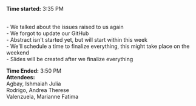 **Time started:** 3:35 PM


<br/>- We talked about the issues raised to us again
<br/>- We forgot to update our GitHub
<br/>- Abstract isn't started yet, but will start within this week
<br/>- We'll schedule a time to finalize everything, this might take place on the weekend
<br/>- Slides will be created after we finalize everything


**Time Ended:** 3:50 PM
<br/>**Attendees:** 
<br/>Agbay, Ishmaiah Julia
<br/>Rodrigo, Andrea Therese
<br/>Valenzuela, Marianne Fatima


